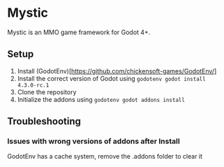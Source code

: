 # Mystic

Mystic is an MMO game framework for Godot 4+.

## Setup

1. Install (GodotEnv)[https://github.com/chickensoft-games/GodotEnv/]
2. Install the correct version of Godot using `godotenv godot install 4.3.0-rc.1`
3. Clone the repository
4. Initialize the addons using `godotenv godot addons install`


## Troubleshooting

### Issues with wrong versions of addons after Install

GodotEnv has a cache system, remove the .addons folder to clear it
